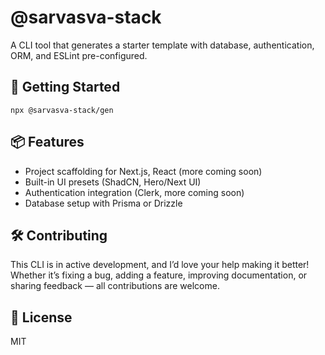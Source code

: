 # @sarvasva-stack

A CLI tool that generates a starter template with database, authentication, ORM, and ESLint pre-configured.

## 🚀 Getting Started

```
npx @sarvasva-stack/gen
```

## 📦 Features

- Project scaffolding for Next.js, React (more coming soon)
- Built-in UI presets (ShadCN, Hero/Next UI)
- Authentication integration (Clerk, more coming soon)
- Database setup with Prisma or Drizzle

## 🛠️ Contributing

This CLI is in active development, and I’d love your help making it better!  
Whether it’s fixing a bug, adding a feature, improving documentation, or sharing feedback — all contributions are welcome.

## 📜 License

MIT
